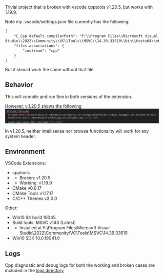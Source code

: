 Trivial project that is broken with vscode cpptools v1.20.5, but works with 1.19.9.

Note my .vscode/settings.json file currently has the following:

```cplusplus
{
    "C_Cpp.default.compilerPath": "f:\\Program Files\\Microsoft Visual Studio\\2022\\Community\\VC\\Tools\\MSVC\\14.39.33519\\bin\\Hostx64\\x64\\cl.exe",
    "files.associations": {
        "iostream": "cpp"
    }
}
```

But it should work the same without that file.

## Behavior

This will compile and run fine in both versions of the extension.

However, v.1.20.5 shows the following ![error image](https://github.com/shimaowo/broken_cpp_vsix/blob/master/error.png?raw=true)

In v1.20.5, neither intellisense nor browse functionality will work for any system header.

## Environment

VSCode Extensions:

- cpptools
- - Broken: v1.20.5
- - Working: v1.19.9
- CMake v0.0.17
- CMake Tools v1.17.17
- C/C++ Themes v2.0.0

Other:

- Win10 64 build 19045
- Build tools: MSVC v143 (Latest)
- - Installed at F:\Program Files\Microsoft Visual Studio\2022\Community\VC\Tools\MSVC\14.39.33519
- Win10 SDK 10.0.19041.0

## Logs

Cpp diagnostic and debug logs for both the working and broken cases are included in the [logs directory](https://github.com/shimaowo/broken_cpp_vsix/tree/master/logs)
